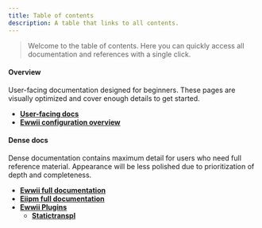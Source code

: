 ```yaml
---
title: Table of contents
description: A table that links to all contents.
---
```


> Welcome to the table of contents. Here you can quickly access all documentation and references with a single click.

#### Overview

User-facing documentation designed for beginners. These pages are visually optimized and cover enough details to get started.

- **[User-facing docs](https://ewwii-sh.github.io/docs/introduction)**
- **[Ewwii configuration overview](https://ewwii-sh.github.io/docs/configuration/configuration)**

#### Dense docs

Dense documentation contains maximum detail for users who need full reference material. Appearance will be less polished due to prioritization of depth and completeness.

- **[Ewwii full documentation](https://ewwii-sh.github.io/ewwii)**
- **[Eiipm full documentation](https://ewwii-sh.github.io/eiipm)**
- **[Ewwii Plugins](https://ewwii-sh.github.io/plugins)**
  - **[Statictranspl](https://ewwii-sh.github.io/statictranspl)**
